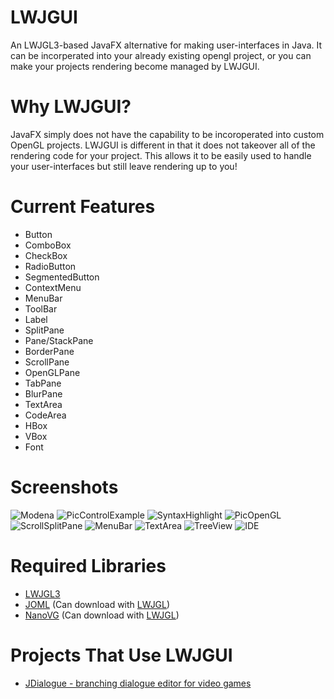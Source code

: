 # LWJGUI
An LWJGL3-based JavaFX alternative for making user-interfaces in Java. It can be incorperated into your already existing opengl project, or you can make your projects rendering become managed by LWJGUI.

# Why LWJGUI?
JavaFX simply does not have the capability to be incoroperated into custom OpenGL projects. LWJGUI is different in that it does not takeover all of the rendering code for your project. This allows it to be easily used to handle your user-interfaces but still leave rendering up to you!

# Current Features
- Button
- ComboBox
- CheckBox
- RadioButton
- SegmentedButton
- ContextMenu
- MenuBar
- ToolBar
- Label
- SplitPane
- Pane/StackPane
- BorderPane
- ScrollPane
- OpenGLPane
- TabPane
- BlurPane
- TextArea
- CodeArea
- HBox
- VBox
- Font

# Screenshots
![Modena](http://magaimg.net/img/7dkg.png)
![PicControlExample](https://i.imgur.com/NfH3uUB.png)
![SyntaxHighlight](http://magaimg.net/img/7cr8.png)
![PicOpenGL](https://i.imgur.com/jOHtsxJ.png)
![ScrollSplitPane](https://i.imgur.com/EKVvWdP.png)
![MenuBar](https://i.imgur.com/RdKJJJA.png)
![TextArea](https://i.imgur.com/0YNqcfz.png)
![TreeView](https://i.imgur.com/WZQxpvU.png)
![IDE](http://magaimg.net/img/5reo.png)

# Required Libraries
- [LWJGL3](https://www.lwjgl.org/)
- [JOML](https://github.com/JOML-CI/JOML) (Can download with [LWJGL](https://www.lwjgl.org/customize))
- [NanoVG](https://github.com/memononen/nanovg) (Can download with [LWJGL](https://www.lwjgl.org/customize))

# Projects That Use LWJGUI
- [JDialogue - branching dialogue editor for video games](https://github.com/SkyAphid/JDialogue)

